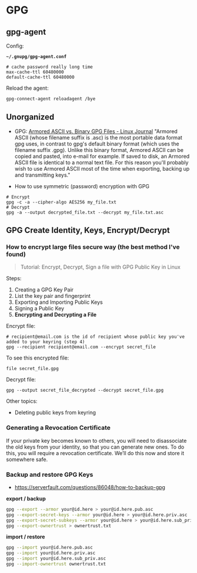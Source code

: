 # GPG

## gpg-agent

Config:

**`~/.gnupg/gpg-agent.conf`**
```
# cache password really long time
max-cache-ttl 60480000
default-cache-ttl 60480000
```

Reload the agent:

```sh
gpg-connect-agent reloadagent /bye
```


## Unorganized

- GPG: [Armored ASCII vs. Binary GPG Files - Linux Journal](https://www.linuxjournal.com/files/linuxjournal.com/linuxjournal/articles/048/4892/4892s2.html)
"Armored ASCII (whose filename suffix is .asc) is the most portable data format gpg uses, in contrast to gpg's default binary format (which uses the filename suffix .gpg). Unlike this binary format, Armored ASCII can be copied and pasted, into e-mail for example. If saved to disk, an Armored ASCII file is identical to a normal text file. For this reason you'll probably wish to use Armored ASCII most of the time when exporting, backing up and transmitting keys."

- How to use symmetric (password) encryption with GPG
``` [^ops12][^ops13]
# Encrypt
gpg -c -a --cipher-algo AES256 my_file.txt
# Decrypt
gpg -a --output decrypted_file.txt --decrypt my_file.txt.asc
```

## GPG Create Identity, Keys, Encrypt/Decrypt

### **How to encrypt large files secure way (the best method I've found)**
> Tutorial: Encrypt, Decrypt, Sign a file with GPG Public Key in Linux

Steps:
1. Creating a GPG Key Pair
2. List the key pair and fingerprint
3. Exporting and Importing Public Keys
4. Signing a Public Key
5. **Encrypting and Decrypting a File**

Encrypt file:
```
# recipient@email.com is the id of recipient whose public key you've added to your keyring (step 4)
gpg --recipient recipient@email.com --encrypt secret_file
```

To see this encrypted file:
```
file secret_file.gpg
```

Decrypt file:
```
gpg --output secret_file_decrypted --decrypt secret_file.gpg
```

Other topics:
- Deleting public keys from keyring


### **Generating a Revocation Certificate**

If your private key becomes known to others, you will need to disassociate the old keys from your identity, so that you can generate new ones. To do this, you will require a revocation certificate. We’ll do this now and store it somewhere safe.

### **Backup and restore GPG Keys**

- https://serverfault.com/questions/86048/how-to-backup-gpg

**export / backup**

```sh
gpg --export --armor your@id.here > your@id.here.pub.asc
gpg --export-secret-keys --armor your@id.here > your@id.here.priv.asc
gpg --export-secret-subkeys --armor your@id.here > your@id.here.sub_priv.asc
gpg --export-ownertrust > ownertrust.txt
```

**import / restore**

```sh
gpg --import your@id.here.pub.asc
gpg --import your@id.here.priv.asc
gpg --import your@id.here.sub_priv.asc
gpg --import-ownertrust ownertrust.txt
```
